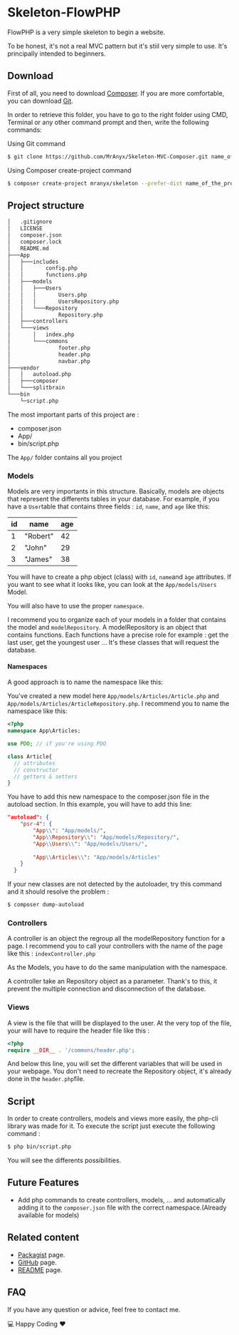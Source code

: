 # Skeleton-FlowPHP

FlowPHP is a very simple skeleton to begin a website.

To be honest, it's not a real MVC pattern but it's stiil very simple to use. It's principally intended to beginners.

## Download
First of all, you need to download [Composer](https://getcomposer.org/download/). If you are more comfortable, you can download [Git](https://git-scm.com/).

In order to retrieve this folder, you have to go to the right folder using CMD, Terminal or any other command prompt and then, write the following commands:

Using Git command

```bash
$ git clone https://github.com/MrAnyx/Skeleton-MVC-Composer.git name_of_the_project 
```

Using Composer create-project command
```bash
$ composer create-project mranyx/skeleton --prefer-dist name_of_the_project
```

## Project structure
 ```bash
│   .gitignore
│   LICENSE
│   composer.json
│   composer.lock
│   README.md
├───App
│   ├───includes
│   │       config.php
│   │       functions.php
│   ├───models
│   │   ├───Users
│   │   │       Users.php
│   │   │       UsersRepository.php
│   │   └───Repository
│   │           Repository.php
│   ├───controllers
│   └───views
│       │   index.php
│       └───commons
│               footer.php
│               header.php
│               navbar.php
├───vendor
│   │   autoload.php
│   ├───composer
│   └───splitbrain
└───bin
     └─script.php
 ```
The most important parts of this project are :
* composer.json
* App/
* bin/script.php

The ```App/``` folder contains all you project

### Models
Models are very importants in this structure. Basically, models are objects that represent the differents tables in your database.
For example, if you have a ```User```table that contains three fields : ```id```, ```name```, and ```age``` like this:

|id|  name  |age|
|--|--------|---|
|1 |"Robert"|42 |
|2 | "John" |29 |
|3 |"James" |38 |
  
You will have to create a php object (class) with ```id```, ```name```and ```àge``` attributes. If you want to see what it looks like,  you can look at the ```App/models/Users``` Model.

You will also have to use the proper ```namespace```.

I recommend you to organize each of your models in a folder that contains the model and ```modelRepository```. A modelRepository is an object that contains functions. Each functions have a precise role for example : get the last user, get the youngest user ... It's these classes that will request the database.

#### Namespaces
A good approach is to name the namespace like this:

You've created a new model here ```App/models/Articles/Article.php``` and ```App/models/Articles/ArticleRepository.php```. I recommend you to name the namespace like this:

```php
<?php
namespace App\Articles;

use PDO; // if you're using PDO

class Article{
  // attributes
  // constructor
  // getters & setters
}
```
You have to add this new namespace to the composer.json file in the autoload section. In this example, you will have to add this line:

```json
"autoload": {
    "psr-4": {
        "App\\": "App/models/",
        "App\\Repository\\": "App/models/Repository/",
        "App\\Users\\": "App/models/Users/",
          
        "App\\Articles\\": "App/models/Articles"
    }
  }
```

If your new classes are not detected by the autoloader, try this command and it should resolve the problem : 
```bash
$ composer dump-autoload
```

### Controllers

A controller is an object the regroup all the modelRepository function for a page. I recommend you to call your controllers with the name of the page like this : ```indexController.php```

As the Models, you have to do the same manipulation with the namespace.

A controller take an Repository object as a parameter. Thank's to this, it prevent the multiple connection and disconnection of the database.

### Views

A view is the file that willl be displayed to the user. At the very top of the file, your will have to require the header file like this : 
```php
<?php
require __DIR__ . '/commons/header.php';
```

And below this line, you will set the different variables that will be used in your webpage.
You don't need to recreate the Repository object, it's already done in the ```header.php```file.

## Script

In order to create controllers, models and views more easily, the php-cli library was made for it. To execute the script just execute the following command :
```bash
$ php bin/script.php
```
You will see the differents possibilities.

## Future Features
* Add php commands to create controllers, models, ... and automatically adding it to the ```composer.json``` file with the correct namespace.(Already available for models)

## Related content
* [Packagist](https://packagist.org/packages/flowphp/skeleton) page.
* [GitHub](https://github.com/MrAnyx/Skeleton-FlowPHP) page.
* [README](https://mranyx.github.io/Skeleton-FlowPHP/) page.

## FAQ
If you have any question or advice, feel free to contact me.

:computer: Happy Coding :heart:
